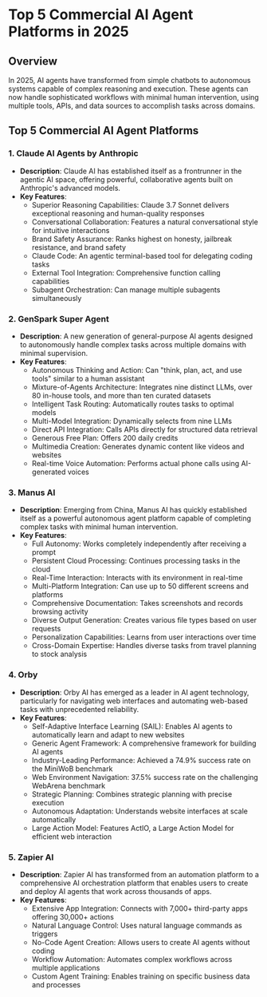 # Top 5 Commercial AI Agent Platforms in 2025

## Overview
In 2025, AI agents have transformed from simple chatbots to autonomous systems capable of complex reasoning and execution. These agents can now handle sophisticated workflows with minimal human intervention, using multiple tools, APIs, and data sources to accomplish tasks across domains.

## Top 5 Commercial AI Agent Platforms

### 1. Claude AI Agents by Anthropic
- **Description**: Claude AI has established itself as a frontrunner in the agentic AI space, offering powerful, collaborative agents built on Anthropic's advanced models.
- **Key Features**:
  - Superior Reasoning Capabilities: Claude 3.7 Sonnet delivers exceptional reasoning and human-quality responses
  - Conversational Collaboration: Features a natural conversational style for intuitive interactions
  - Brand Safety Assurance: Ranks highest on honesty, jailbreak resistance, and brand safety
  - Claude Code: An agentic terminal-based tool for delegating coding tasks
  - External Tool Integration: Comprehensive function calling capabilities
  - Subagent Orchestration: Can manage multiple subagents simultaneously

### 2. GenSpark Super Agent
- **Description**: A new generation of general-purpose AI agents designed to autonomously handle complex tasks across multiple domains with minimal supervision.
- **Key Features**:
  - Autonomous Thinking and Action: Can "think, plan, act, and use tools" similar to a human assistant
  - Mixture-of-Agents Architecture: Integrates nine distinct LLMs, over 80 in-house tools, and more than ten curated datasets
  - Intelligent Task Routing: Automatically routes tasks to optimal models
  - Multi-Model Integration: Dynamically selects from nine LLMs
  - Direct API Integration: Calls APIs directly for structured data retrieval
  - Generous Free Plan: Offers 200 daily credits
  - Multimedia Creation: Generates dynamic content like videos and websites
  - Real-time Voice Automation: Performs actual phone calls using AI-generated voices

### 3. Manus AI
- **Description**: Emerging from China, Manus AI has quickly established itself as a powerful autonomous agent platform capable of completing complex tasks with minimal human intervention.
- **Key Features**:
  - Full Autonomy: Works completely independently after receiving a prompt
  - Persistent Cloud Processing: Continues processing tasks in the cloud
  - Real-Time Interaction: Interacts with its environment in real-time
  - Multi-Platform Integration: Can use up to 50 different screens and platforms
  - Comprehensive Documentation: Takes screenshots and records browsing activity
  - Diverse Output Generation: Creates various file types based on user requests
  - Personalization Capabilities: Learns from user interactions over time
  - Cross-Domain Expertise: Handles diverse tasks from travel planning to stock analysis

### 4. Orby
- **Description**: Orby AI has emerged as a leader in AI agent technology, particularly for navigating web interfaces and automating web-based tasks with unprecedented reliability.
- **Key Features**:
  - Self-Adaptive Interface Learning (SAIL): Enables AI agents to automatically learn and adapt to new websites
  - Generic Agent Framework: A comprehensive framework for building AI agents
  - Industry-Leading Performance: Achieved a 74.9% success rate on the MiniWoB benchmark
  - Web Environment Navigation: 37.5% success rate on the challenging WebArena benchmark
  - Strategic Planning: Combines strategic planning with precise execution
  - Autonomous Adaptation: Understands website interfaces at scale automatically
  - Large Action Model: Features ActIO, a Large Action Model for efficient web interaction

### 5. Zapier AI
- **Description**: Zapier AI has transformed from an automation platform to a comprehensive AI orchestration platform that enables users to create and deploy AI agents that work across thousands of apps.
- **Key Features**:
  - Extensive App Integration: Connects with 7,000+ third-party apps offering 30,000+ actions
  - Natural Language Control: Uses natural language commands as triggers
  - No-Code Agent Creation: Allows users to create AI agents without coding
  - Workflow Automation: Automates complex workflows across multiple applications
  - Custom Agent Training: Enables training on specific business data and processes
